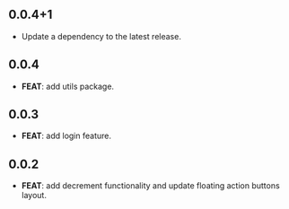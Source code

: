 ## 0.0.4+1

 - Update a dependency to the latest release.

## 0.0.4

 - **FEAT**: add utils package.

## 0.0.3

 - **FEAT**: add login feature.

## 0.0.2

 - **FEAT**: add decrement functionality and update floating action buttons layout.

